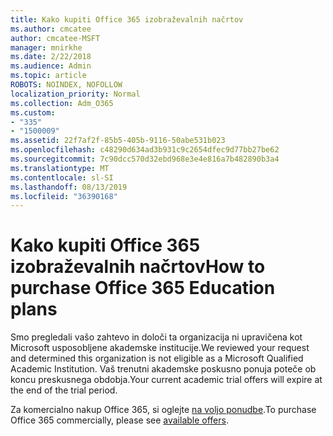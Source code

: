 ```yaml
---
title: Kako kupiti Office 365 izobraževalnih načrtov
ms.author: cmcatee
author: cmcatee-MSFT
manager: mnirkhe
ms.date: 2/22/2018
ms.audience: Admin
ms.topic: article
ROBOTS: NOINDEX, NOFOLLOW
localization_priority: Normal
ms.collection: Adm_O365
ms.custom:
- "335"
- "1500009"
ms.assetid: 22f7af2f-85b5-405b-9116-50abe531b023
ms.openlocfilehash: c48290d634ad3b931c9c2654dfec9d77bb27be62
ms.sourcegitcommit: 7c90dcc570d32ebd968e3e4e816a7b482890b3a4
ms.translationtype: MT
ms.contentlocale: sl-SI
ms.lasthandoff: 08/13/2019
ms.locfileid: "36390168"
---
```

# <a name="how-to-purchase-office-365-education-plans"></a><span data-ttu-id="316a5-102">Kako kupiti Office 365 izobraževalnih načrtov</span><span class="sxs-lookup"><span data-stu-id="316a5-102">How to purchase Office 365 Education plans</span></span>

<span data-ttu-id="316a5-103">Smo pregledali vašo zahtevo in določi ta organizacija ni upravičena kot Microsoft usposobljene akademske institucije.</span><span class="sxs-lookup"><span data-stu-id="316a5-103">We reviewed your request and determined this organization is not eligible as a Microsoft Qualified Academic Institution.</span></span> <span data-ttu-id="316a5-104">Vaš trenutni akademske poskusno ponuja poteče ob koncu preskusnega obdobja.</span><span class="sxs-lookup"><span data-stu-id="316a5-104">Your current academic trial offers will expire at the end of the trial period.</span></span>
  
<span data-ttu-id="316a5-105">Za komercialno nakup Office 365, si oglejte [na voljo ponudbe](https://go.microsoft.com/fwlink/p/?linkid=868433).</span><span class="sxs-lookup"><span data-stu-id="316a5-105">To purchase Office 365 commercially, please see [available offers](https://go.microsoft.com/fwlink/p/?linkid=868433).</span></span>  